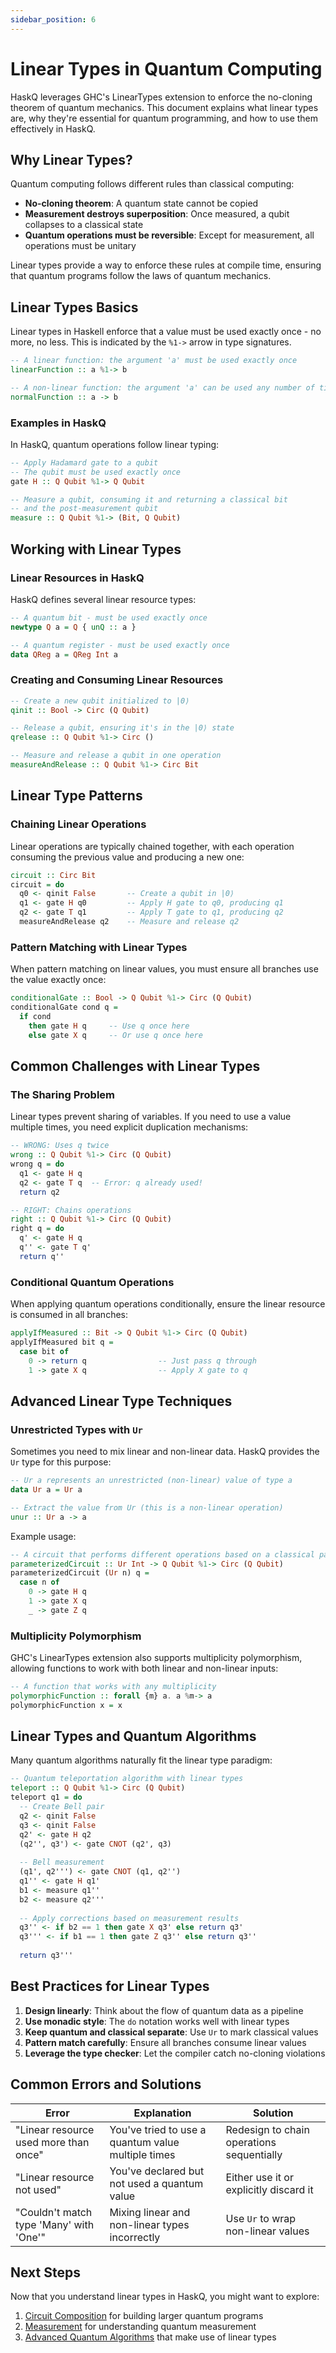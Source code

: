 ```yaml
---
sidebar_position: 6
---
```


# Linear Types in Quantum Computing

HaskQ leverages GHC's LinearTypes extension to enforce the no-cloning theorem of quantum mechanics. This document explains what linear types are, why they're essential for quantum programming, and how to use them effectively in HaskQ.

## Why Linear Types?

Quantum computing follows different rules than classical computing:

- **No-cloning theorem**: A quantum state cannot be copied
- **Measurement destroys superposition**: Once measured, a qubit collapses to a classical state
- **Quantum operations must be reversible**: Except for measurement, all operations must be unitary

Linear types provide a way to enforce these rules at compile time, ensuring that quantum programs follow the laws of quantum mechanics.

## Linear Types Basics

Linear types in Haskell enforce that a value must be used exactly once - no more, no less. This is indicated by the `%1->` arrow in type signatures.

```haskell
-- A linear function: the argument 'a' must be used exactly once
linearFunction :: a %1-> b

-- A non-linear function: the argument 'a' can be used any number of times (including zero)
normalFunction :: a -> b
```

### Examples in HaskQ

In HaskQ, quantum operations follow linear typing:

```haskell
-- Apply Hadamard gate to a qubit
-- The qubit must be used exactly once
gate H :: Q Qubit %1-> Q Qubit

-- Measure a qubit, consuming it and returning a classical bit
-- and the post-measurement qubit
measure :: Q Qubit %1-> (Bit, Q Qubit)
```

## Working with Linear Types

### Linear Resources in HaskQ

HaskQ defines several linear resource types:

```haskell
-- A quantum bit - must be used exactly once
newtype Q a = Q { unQ :: a }

-- A quantum register - must be used exactly once
data QReg a = QReg Int a
```

### Creating and Consuming Linear Resources

```haskell
-- Create a new qubit initialized to |0⟩
qinit :: Bool -> Circ (Q Qubit)

-- Release a qubit, ensuring it's in the |0⟩ state
qrelease :: Q Qubit %1-> Circ ()

-- Measure and release a qubit in one operation
measureAndRelease :: Q Qubit %1-> Circ Bit
```

## Linear Type Patterns

### Chaining Linear Operations

Linear operations are typically chained together, with each operation consuming the previous value and producing a new one:

```haskell
circuit :: Circ Bit
circuit = do
  q0 <- qinit False       -- Create a qubit in |0⟩
  q1 <- gate H q0         -- Apply H gate to q0, producing q1
  q2 <- gate T q1         -- Apply T gate to q1, producing q2
  measureAndRelease q2    -- Measure and release q2
```

### Pattern Matching with Linear Types

When pattern matching on linear values, you must ensure all branches use the value exactly once:

```haskell
conditionalGate :: Bool -> Q Qubit %1-> Circ (Q Qubit)
conditionalGate cond q = 
  if cond
    then gate H q     -- Use q once here
    else gate X q     -- Or use q once here
```

## Common Challenges with Linear Types

### The Sharing Problem

Linear types prevent sharing of variables. If you need to use a value multiple times, you need explicit duplication mechanisms:

```haskell
-- WRONG: Uses q twice
wrong :: Q Qubit %1-> Circ (Q Qubit)
wrong q = do
  q1 <- gate H q
  q2 <- gate T q  -- Error: q already used!
  return q2

-- RIGHT: Chains operations
right :: Q Qubit %1-> Circ (Q Qubit)
right q = do
  q' <- gate H q
  q'' <- gate T q'
  return q''
```

### Conditional Quantum Operations

When applying quantum operations conditionally, ensure the linear resource is consumed in all branches:

```haskell
applyIfMeasured :: Bit -> Q Qubit %1-> Circ (Q Qubit)
applyIfMeasured bit q =
  case bit of
    0 -> return q                -- Just pass q through
    1 -> gate X q                -- Apply X gate to q
```

## Advanced Linear Type Techniques

### Unrestricted Types with `Ur`

Sometimes you need to mix linear and non-linear data. HaskQ provides the `Ur` type for this purpose:

```haskell
-- Ur a represents an unrestricted (non-linear) value of type a
data Ur a = Ur a

-- Extract the value from Ur (this is a non-linear operation)
unur :: Ur a -> a
```

Example usage:

```haskell
-- A circuit that performs different operations based on a classical parameter
parameterizedCircuit :: Ur Int -> Q Qubit %1-> Circ (Q Qubit)
parameterizedCircuit (Ur n) q =
  case n of
    0 -> gate H q
    1 -> gate X q
    _ -> gate Z q
```

### Multiplicity Polymorphism

GHC's LinearTypes extension also supports multiplicity polymorphism, allowing functions to work with both linear and non-linear inputs:

```haskell
-- A function that works with any multiplicity
polymorphicFunction :: forall {m} a. a %m-> a
polymorphicFunction x = x
```

## Linear Types and Quantum Algorithms

Many quantum algorithms naturally fit the linear type paradigm:

```haskell
-- Quantum teleportation algorithm with linear types
teleport :: Q Qubit %1-> Circ (Q Qubit)
teleport q1 = do
  -- Create Bell pair
  q2 <- qinit False
  q3 <- qinit False
  q2' <- gate H q2
  (q2'', q3') <- gate CNOT (q2', q3)
  
  -- Bell measurement
  (q1', q2''') <- gate CNOT (q1, q2'')
  q1'' <- gate H q1'
  b1 <- measure q1''
  b2 <- measure q2'''
  
  -- Apply corrections based on measurement results
  q3'' <- if b2 == 1 then gate X q3' else return q3'
  q3''' <- if b1 == 1 then gate Z q3'' else return q3''
  
  return q3'''
```

## Best Practices for Linear Types

1. **Design linearly**: Think about the flow of quantum data as a pipeline
2. **Use monadic style**: The `do` notation works well with linear types
3. **Keep quantum and classical separate**: Use `Ur` to mark classical values
4. **Pattern match carefully**: Ensure all branches consume linear values
5. **Leverage the type checker**: Let the compiler catch no-cloning violations

## Common Errors and Solutions

| Error | Explanation | Solution |
|-------|-------------|----------|
| "Linear resource used more than once" | You've tried to use a quantum value multiple times | Redesign to chain operations sequentially |
| "Linear resource not used" | You've declared but not used a quantum value | Either use it or explicitly discard it |
| "Couldn't match type 'Many' with 'One'" | Mixing linear and non-linear types incorrectly | Use `Ur` to wrap non-linear values |

## Next Steps

Now that you understand linear types in HaskQ, you might want to explore:

1. [Circuit Composition](./circuit-composition.md) for building larger quantum programs
2. [Measurement](./measurement.md) for understanding quantum measurement
3. [Advanced Quantum Algorithms](../tutorials/algorithms.md) that make use of linear types 